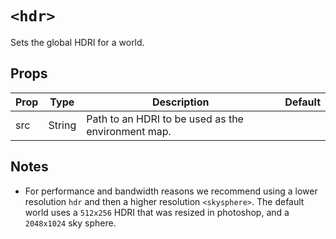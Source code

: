 # `<hdr>`

Sets the global HDRI for a world.

## Props

| Prop | Type   | Description                                        | Default |
| ---- | ------ | -------------------------------------------------- | ------- |
| src  | String | Path to an HDRI to be used as the environment map. |

## Notes

- For performance and bandwidth reasons we recommend using a lower resolution `hdr` and then a higher resolution `<skysphere>`. The default world uses a `512x256` HDRI that was resized in photoshop, and a `2048x1024` sky sphere.
